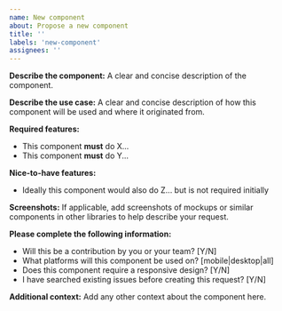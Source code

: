```yaml
---
name: New component
about: Propose a new component
title: ''
labels: 'new-component'
assignees: ''
---
```


**Describe the component:**
A clear and concise description of the component.

**Describe the use case:**
A clear and concise description of how this component will be used and where it originated from.

**Required features:**
- This component **must** do X...
- This component **must** do Y...

**Nice-to-have features:**
- Ideally this component would also do Z... but is not required initially

**Screenshots:**
If applicable, add screenshots of mockups or similar components in other libraries to help describe your request.

**Please complete the following information:**
 - Will this be a contribution by you or your team? [Y/N]
 - What platforms will this component be used on? [mobile|desktop|all]
 - Does this component require a responsive design? [Y/N]
 - I have searched existing issues before creating this request? [Y/N]

**Additional context:**
Add any other context about the component here.
